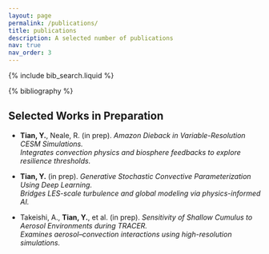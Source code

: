 ```yaml
---
layout: page
permalink: /publications/
title: publications
description: A selected number of publications
nav: true
nav_order: 3
---
```


<!-- _pages/publications.md -->

<!-- Bibsearch Feature -->

{% include bib_search.liquid %}

<div class="publications">

{% bibliography %}

</div>

## Selected Works in Preparation

<div class="pub-inprep">

- **Tian, Y.**, Neale, R. (in prep). *Amazon Dieback in Variable-Resolution CESM Simulations.*  
  *Integrates convection physics and biosphere feedbacks to explore resilience thresholds.*

- **Tian, Y.** (in prep). *Generative Stochastic Convective Parameterization Using Deep Learning.*  
  *Bridges LES-scale turbulence and global modeling via physics-informed AI.*

- Takeishi, A., **Tian, Y.**, et al. (in prep). *Sensitivity of Shallow Cumulus to Aerosol Environments during TRACER.*  
  *Examines aerosol–convection interactions using high-resolution simulations.*

</div>
